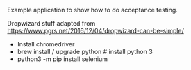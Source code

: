 Example application to show how to do acceptance testing.

Dropwizard stuff adapted from https://www.pgrs.net/2016/12/04/dropwizard-can-be-simple/

* Install chromedriver
* brew install / upgrade python # install python 3
* python3 -m pip install selenium

